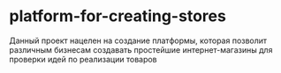 # platform-for-creating-stores
 Данный проект нацелен на создание платформы, которая позволит различным  бизнесам создавать простейшие интернет-магазины для проверки идей по  реализации товаров
